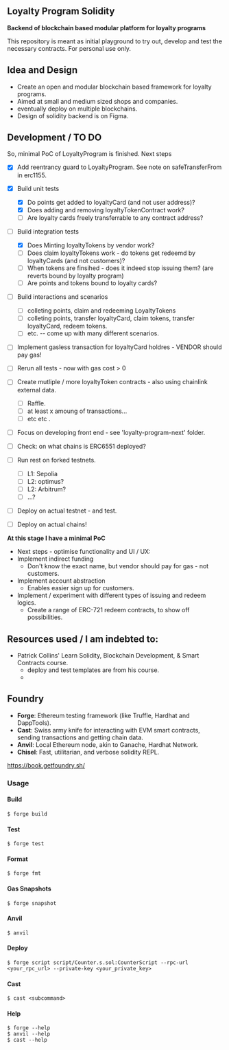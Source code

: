 ## Loyalty Program Solidity 
**Backend of blockchain based modular platform for loyalty programs**

This repository is meant as initial playground to try out, develop and test the necessary contracts.
For personal use only. 

## Idea and Design

- Create an open and modular blockchain based framework for loyalty programs. 
- Aimed at small and medium sized shops and companies. 
- eventually deploy on multiple blockchains. 
- Design of solidity backend is on Figma. 

## Development / TO DO 
So, minimal PoC of LoyaltyProgram is finished. Next steps 
- [x] Add reentrancy guard to LoyaltyProgram. See note on safeTransferFrom in erc1155. 
- [x] Build unit tests 
  - [x] Do points get added to loyaltyCard (and not user address)? 
  - [x] Does adding and removing loyaltyTokenContract work? 
  - [ ] Are loyalty cards freely transferrable to any contract address? 
- [ ] Build integration tests 
  - [x] Does Minting loyaltyTokens by vendor work? 
  - [ ] Does claim loyaltyTokens work - do tokens get redeemd by loyaltyCards (and not customers)? 
  - [ ] When tokens are finsihed - does it indeed stop issuing them? (are reverts bound by loyalty program)
  - [ ] Are points and tokens bound to loyalty cards?   
- [ ] Build interactions and scenarios 
  - [ ] colleting points, claim and redeeming LoyaltyTokens
  - [ ] colleting points, transfer loyaltyCard, claim tokens, transfer loyaltyCard, redeem tokens. 
  - [ ] etc. -- come up with many different scenarios. 
- [ ] Implement gasless transaction for loyaltyCard holdres - VENDOR should pay gas!
- [ ] Rerun all tests - now with gas cost > 0
- [ ] Create mutliple / more loyaltyToken contracts - also using chainlink external data. 
  - [ ] Raffle. 
  - [ ] at least x amoung of transactions... 
  - [ ] etc etc . 
- [ ] Focus on developing front end - see 'loyalty-program-next' folder.  
- [ ] Check: on what chains is ERC6551 deployed?  
- [ ] Run rest on forked testnets.
  - [ ] L1: Sepolia 
  - [ ] L2: optimus? 
  - [ ] L2: Arbitrum? 
  - [ ] ...? 
- [ ] Deploy on actual testnet - and test.
- [ ] Deploy on actual chains! 


**At this stage I have a minimal PoC** 

- Next steps - optimise functionality and UI / UX:  
- Implement indirect funding
  - Don't know the exact name, but vendor should pay for gas - not customers. 
- Implement account abstraction
  - Enables easier sign up for customers. 
- Implement / experiment with different types of issuing and redeem logics. 
  - Create a range of ERC-721 redeem contracts, to show off possibilities.

## Resources used / I am indebted to:  
-  Patrick Collins' Learn Solidity, Blockchain Development, & Smart Contracts course. 
   -  deploy and test templates are from his course. 
   -    

## Foundry

-   **Forge**: Ethereum testing framework (like Truffle, Hardhat and DappTools).
-   **Cast**: Swiss army knife for interacting with EVM smart contracts, sending transactions and getting chain data.
-   **Anvil**: Local Ethereum node, akin to Ganache, Hardhat Network.
-   **Chisel**: Fast, utilitarian, and verbose solidity REPL.


https://book.getfoundry.sh/

### Usage

#### Build

```shell
$ forge build
```

#### Test

```shell
$ forge test
```

#### Format

```shell
$ forge fmt
```

#### Gas Snapshots

```shell
$ forge snapshot
```

#### Anvil

```shell
$ anvil
```

#### Deploy

```shell
$ forge script script/Counter.s.sol:CounterScript --rpc-url <your_rpc_url> --private-key <your_private_key>
```

#### Cast

```shell
$ cast <subcommand>
```

#### Help

```shell
$ forge --help
$ anvil --help
$ cast --help
```
